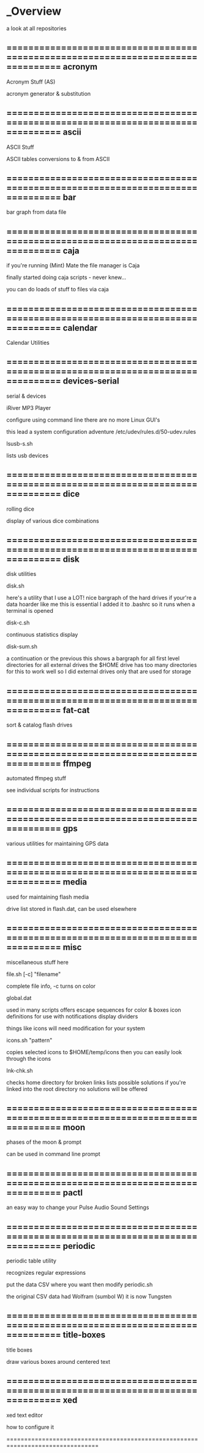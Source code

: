 # _Overview
a look at all repositories


================================================================================
acronym
--------------------------------------------------------------------------------
Acronym Stuff (AS)

acronym generator & substitution

================================================================================
ascii
--------------------------------------------------------------------------------
ASCII Stuff

ASCII tables
conversions to & from ASCII

================================================================================
bar
--------------------------------------------------------------------------------
bar graph from data file

================================================================================
caja
--------------------------------------------------------------------------------
if you're running (Mint) Mate the file manager is Caja

finally started doing caja scripts - never knew...

you can do loads of stuff to files via caja

================================================================================
calendar
--------------------------------------------------------------------------------
Calendar Utilities

================================================================================
devices-serial
--------------------------------------------------------------------------------
serial & devices

iRiver MP3 Player

configure using command line
there are no more Linux GUI's

this lead a system configuration adventure
/etc/udev/rules.d/50-udev.rules

lsusb-s.sh

lists usb devices

================================================================================
dice
--------------------------------------------------------------------------------
rolling dice

display of various dice combinations

================================================================================
disk
--------------------------------------------------------------------------------
disk utilities

disk.sh

here's a utility that I use a LOT!
nice bargraph of the hard drives
if your're a data hoarder like me this is essential
I added it to .bashrc so it runs when a terminal is opened

disk-c.sh

continuous statistics display

disk-sum.sh

a continuation or the previous
this shows a bargraph for all first level directories for all external drives
the $HOME drive has too many directories for this to work well
so I did external drives only that are used for storage

================================================================================
fat-cat
--------------------------------------------------------------------------------
sort & catalog flash drives

================================================================================
ffmpeg
--------------------------------------------------------------------------------
automated ffmpeg stuff

see individual scripts for instructions

================================================================================
gps
--------------------------------------------------------------------------------
various utilities for maintaining GPS data

================================================================================
media
--------------------------------------------------------------------------------
used for maintaining flash media

drive list stored in flash.dat, can be used elsewhere

================================================================================
misc
--------------------------------------------------------------------------------
miscellaneous stuff here

file.sh [-c] "filename"

complete file info, -c turns on color

global.dat

used in many scripts
offers escape sequences for color & boxes
icon definitions for use with notifications
display dividers

things like icons will need modification for your system

icons.sh "pattern"

copies selected icons to $HOME/temp/icons
then you can easily look through the icons

lnk-chk.sh

checks home directory for broken links
lists possible solutions
if you're linked into the root directory no solutions will be offered

================================================================================
moon
--------------------------------------------------------------------------------
phases of the moon & prompt

can be used in command line prompt

================================================================================
pactl
--------------------------------------------------------------------------------
an easy way to change your Pulse Audio Sound Settings

================================================================================
periodic
--------------------------------------------------------------------------------
periodic table utility

recognizes regular expressions

put the data CSV where you want then modify periodic.sh

the original CSV data had Wolfram (sumbol W) it is now Tungsten

================================================================================
title-boxes
--------------------------------------------------------------------------------
title boxes

draw various boxes around centered text

================================================================================
xed
--------------------------------------------------------------------------------
xed text editor

how to configure it

================================================================================
